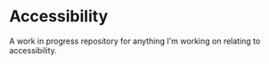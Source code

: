 # Accessibility

A work in progress repository for anything I'm working on relating to accessibility.